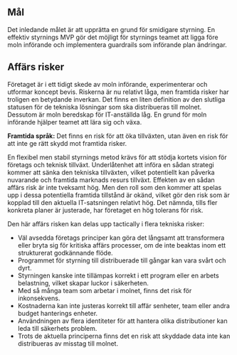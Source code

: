<!-- TEMPLATE FILE - DO NOT ADD METADATA -->
<!-- markdownlint-disable MD002 MD041 -->

## <a name="objective"></a>Mål

Det inledande målet är att upprätta en grund för smidigare styrning. En effektiv styrnings MVP gör det möjligt för styrnings teamet att ligga före moln införande och implementera guardrails som införande plan ändringar.

## <a name="business-risks"></a>Affärs risker

Företaget är i ett tidigt skede av moln införande, experimenterar och utformar koncept bevis. Riskerna är nu relativt låga, men framtida risker har troligen en betydande inverkan. Det finns en liten definition av den slutliga statusen för de tekniska lösningar som ska distribueras till molnet. Dessutom är moln beredskap för IT-anställda låg. En grund för moln införande hjälper teamet att lära sig och växa.

**Framtida språk:** Det finns en risk för att öka tillväxten, utan även en risk för att inte ge rätt skydd mot framtida risker.

En flexibel men stabil styrnings metod krävs för att stödja kortets vision för företags och teknisk tillväxt. Underlåtenhet att införa en sådan strategi kommer att sänka den tekniska tillväxten, vilket potentiellt kan påverka nuvarande och framtida marknads resurs tillväxt. Effekten av en sådan affärs risk är inte tveksamt hög. Men den roll som den kommer att spelas upp i dessa potentiella framtida tillstånd är okänd, vilket gör den risk som är kopplad till den aktuella IT-satsningen relativt hög. Det nämnda, tills fler konkreta planer är justerade, har företaget en hög tolerans för risk.

Den här affärs risken kan delas upp tactically i flera tekniska risker:

- Väl avsedda företags principer kan göra det långsamt att transformera eller bryta sig för kritiska affärs processer, om de inte beaktas inom ett strukturerat godkännande flöde.
- Programmet för styrning till distribuerade till gångar kan vara svårt och dyrt.
- Styrningen kanske inte tillämpas korrekt i ett program eller en arbets belastning, vilket skapar luckor i säkerheten.
- Med så många team som arbetar i molnet, finns det risk för inkonsekvens.
- Kostnaderna kan inte justeras korrekt till affär senheter, team eller andra budget hanterings enheter.
- Användningen av flera identiteter för att hantera olika distributioner kan leda till säkerhets problem.
- Trots de aktuella principerna finns det en risk att skyddade data inte kan distribueras av misstag till molnet.
